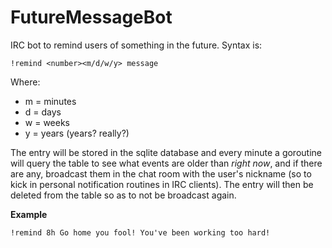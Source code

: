 # FutureMessageBot
IRC bot to remind users of something in the future. Syntax is:

`!remind <number><m/d/w/y> message`

Where:
* m = minutes
* d = days
* w = weeks
* y = years (years? really?)

The entry will be stored in the sqlite database and every minute a goroutine will query the table to see what events are older than *right now*, and if there are any, broadcast them in the chat room with the user's nickname (so to kick in personal notification routines in IRC clients). The entry will then be deleted from the table so as to not be broadcast again.

**Example**

`!remind 8h Go home you fool! You've been working too hard!`
